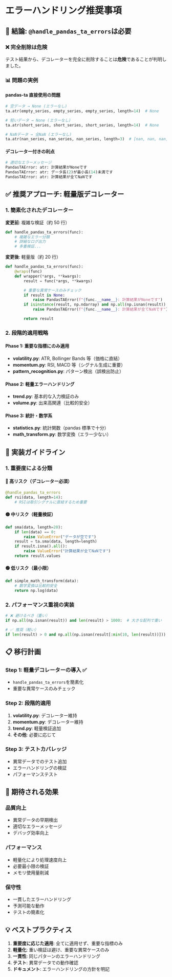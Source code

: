 # エラーハンドリング推奨事項

## 🎯 結論: `@handle_pandas_ta_errors`は必要

### **❌ 完全削除は危険**

テスト結果から、デコレーターを完全に削除することは**危険**であることが判明しました。

### **📊 問題の実例**

#### pandas-ta 直接使用の問題

```python
# 空データ → None (エラーなし)
ta.atr(empty_series, empty_series, empty_series, length=14)  # None

# 短いデータ → None (エラーなし)
ta.atr(short_series, short_series, short_series, length=14)  # None

# NaNデータ → 全NaN (エラーなし)
ta.atr(nan_series, nan_series, nan_series, length=3)  # [nan, nan, nan, ...]
```

#### デコレーター付きの利点

```python
# 適切なエラーメッセージ
PandasTAError: atr: 計算結果がNoneです
PandasTAError: atr: データ長(2)が最小長(14)未満です
PandasTAError: atr: 計算結果が全てNaNです
```

## ✅ 推奨アプローチ: 軽量版デコレーター

### **1. 簡素化されたデコレーター**

**変更前**: 複雑な検証（約 50 行）

```python
def handle_pandas_ta_errors(func):
    # 複雑なエラー分類
    # 詳細なログ出力
    # 多重検証...
```

**変更後**: 軽量版（約 20 行）

```python
def handle_pandas_ta_errors(func):
    @wraps(func)
    def wrapper(*args, **kwargs):
        result = func(*args, **kwargs)

        # 重要な異常ケースのみチェック
        if result is None:
            raise PandasTAError(f"{func.__name__}: 計算結果がNoneです")
        if isinstance(result, np.ndarray) and np.all(np.isnan(result)):
            raise PandasTAError(f"{func.__name__}: 計算結果が全てNaNです")

        return result
```

### **2. 段階的適用戦略**

#### Phase 1: 重要な指標にのみ適用

- **volatility.py**: ATR, Bollinger Bands 等（価格に直結）
- **momentum.py**: RSI, MACD 等（シグナル生成に重要）
- **pattern_recognition.py**: パターン検出（誤検出防止）

#### Phase 2: 軽量エラーハンドリング

- **trend.py**: 基本的な入力検証のみ
- **volume.py**: 出来高関連（比較的安全）

#### Phase 3: 統計・数学系

- **statistics.py**: 統計関数（pandas 標準で十分）
- **math_transform.py**: 数学変換（エラー少ない）

## 🚀 実装ガイドライン

### **1. 重要度による分類**

#### 🔴 高リスク（デコレーター必須）

```python
@handle_pandas_ta_errors
def rsi(data, length=14):
    # RSIは取引シグナルに直結するため重要
```

#### 🟡 中リスク（軽量検証）

```python
def sma(data, length=20):
    if len(data) == 0:
        raise ValueError("データが空です")
    result = ta.sma(data, length=length)
    if result.isna().all():
        raise ValueError("計算結果が全てNaNです")
    return result.values
```

#### 🟢 低リスク（最小限）

```python
def simple_math_transform(data):
    # 数学変換は比較的安全
    return np.log(data)
```

### **2. パフォーマンス重視の実装**

```python
# ❌ 避けるべき（重い）
if np.all(np.isnan(result)) and len(result) > 1000:  # 大きな配列で重い

# ✅ 推奨（軽い）
if len(result) > 0 and np.all(np.isnan(result[:min(10, len(result))])):  # サンプルチェック
```

## 📋 移行計画

### **Step 1: 軽量デコレーターの導入** ✅

- `handle_pandas_ta_errors`を簡素化
- 重要な異常ケースのみチェック

### **Step 2: 段階的適用**

1. **volatility.py**: デコレーター維持
2. **momentum.py**: デコレーター維持
3. **trend.py**: 軽量検証追加
4. **その他**: 必要に応じて

### **Step 3: テストカバレッジ**

- 異常データでのテスト追加
- エラーハンドリングの検証
- パフォーマンステスト

## 🎯 期待される効果

### **品質向上**

- 異常データの早期検出
- 適切なエラーメッセージ
- デバッグ効率向上

### **パフォーマンス**

- 軽量化により処理速度向上
- 必要最小限の検証
- メモリ使用量削減

### **保守性**

- 一貫したエラーハンドリング
- 予測可能な動作
- テストの簡素化

## 💡 ベストプラクティス

1. **重要度に応じた適用**: 全てに適用せず、重要な指標のみ
2. **軽量化**: 重い検証は避け、重要な異常ケースのみ
3. **一貫性**: 同じパターンのエラーハンドリング
4. **テスト**: 異常データでの動作確認
5. **ドキュメント**: エラーハンドリングの方針を明記

